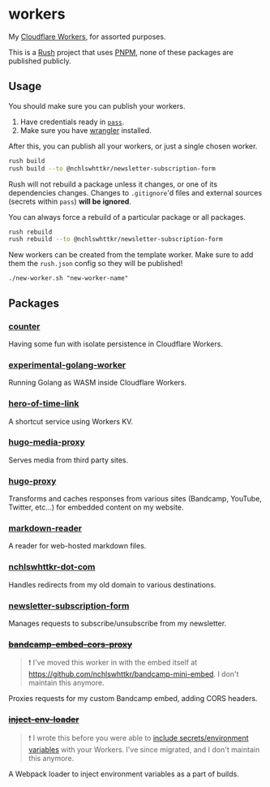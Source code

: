 <!-- TODO: Use Boom for error handling -->

# workers

My [Cloudflare Workers](https://workers.dev), for assorted purposes.

This is a [Rush](https://rushjs.io) project that uses [PNPM](https://pnpm.js.org/), none of these packages are published publicly.

## Usage

You should make sure you can publish your workers.

1. Have credentials ready in [`pass`](https://passwordstore.org/).
1. Make sure you have [wrangler](https://github.com/cloudflare/wrangler) installed.

After this, you can publish all your workers, or just a single chosen worker.

```sh
rush build
rush build --to @nchlswhttkr/newsletter-subscription-form
```

Rush will not rebuild a package unless it changes, or one of its dependencies changes. Changes to `.gitignore`'d files and external sources (secrets within `pass`) **will be ignored**.

You can always force a rebuild of a particular package or all packages.

```sh
rush rebuild
rush rebuild --to @nchlswhttkr/newsletter-subscription-form
```

New workers can be created from the template worker. Make sure to add them the `rush.json` config so they will be published!

```
./new-worker.sh "new-worker-name"
```

## Packages

### [counter](./workers/counter)

Having some fun with isolate persistence in Cloudflare Workers.

### [experimental-golang-worker](./workers/experimental-golang-worker)

Running Golang as WASM inside Cloudflare Workers.

### [hero-of-time-link](./workers/hero-of-time-link)

A shortcut service using Workers KV.

### [hugo-media-proxy](./workers/hugo-media-proxy)

Serves media from third party sites.

### [hugo-proxy](./workers/hugo-proxy)

Transforms and caches responses from various sites (Bandcamp, YouTube, Twitter, etc...) for embedded content on my website.

### [markdown-reader](./workers/markdown-reader)

A reader for web-hosted markdown files.

### [nchlswhttkr-dot-com](./workers/nchlswhttkr-dot-com)

Handles redirects from my old domain to various destinations.

### [newsletter-subscription-form](./workers/newsletter-subscription-form)

Manages requests to subscribe/unsubscribe from my newsletter.

### ~~[bandcamp-embed-cors-proxy](./workers/bandcamp-embed-cors-proxy)~~

> :exclamation: I've moved this worker in with the embed itself at https://github.com/nchlswhttkr/bandcamp-mini-embed. I don't maintain this anymore.

Proxies requests for my custom Bandcamp embed, adding CORS headers.

### ~~[inject-env-loader](./webpack/inject-env-loader)~~

> :exclamation: I wrote this before you were able to [include secrets/environment variables](https://blog.cloudflare.com/workers-secrets-environment/) with your Workers. I've since migrated, and I don't maintain this anymore.

A Webpack loader to inject environment variables as a part of builds.
